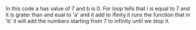 In this code a has value of 7 and b is 0. For loop tells that i is equal to 7 and it is grater than and eual to 'a' and it add to ifinity.it runs the function that in 'b' it will  add the numbers starting from 7 to infinity until we stop it.